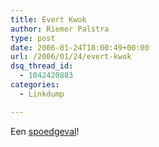 ```yaml
---
title: Evert Kwok
author: Riemer Palstra
type: post
date: 2006-01-24T18:00:49+00:00
url: /2006/01/24/evert-kwok
dsq_thread_id:
  - 1042420883
categories:
  - Linkdump

---
```

Een [spoedgeval][1]!

 [1]: http://www.evertkwok.nl/164surfers.gif
